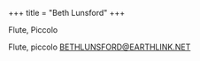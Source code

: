 +++
title = "Beth Lunsford"
+++

Flute, Piccolo

<!--more-->

Flute, piccolo
BETHLUNSFORD@EARTHLINK.NET
